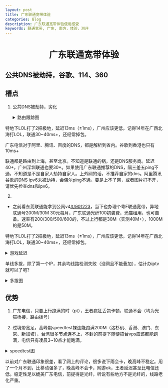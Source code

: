 ```yaml
---
layout: post
title: 广东联通宽带体验
categories: Blog
description: 广东联通宽带体验使用感受
keywords: 联通宽带, 广东, 南方，体验，测评
---
```


<h1 align = "center">广东联通宽带体验</h1>


## 公共DNS被劫持，谷歌、114、360


槽点
-------------

1. 公共DNS被劫持，劣化
    <details><summary>路由跟踪图</summary><p>

    谷歌、360、114被劫持

    Google

    ![Alt text](https://i.imgur.com/hkxeZo3.png "Google")

    360

    ![Alt text](https://i.imgur.com/Th0mLyn.png "360")

    114

    ![Alt text](https://i.imgur.com/hkxeZo3.png "114")

    与电信对比：
    阿里腾讯百度DNS被劣化，不能就近解析到省内

    阿里

    ![Alt text](https://i.imgur.com/c0QNngA.png "阿里")

    腾讯

    ![Alt text](https://i.imgur.com/WZ1PQyx.png "腾讯")

    百度

    ![Alt text](https://i.imgur.com/diwXKzL.png "百度")
    
    </p></details>

特地下LOL打了2把极地，延迟13ms（±1ms），广州应该更低，记得14年在广西北海打LOL，联通30~40ms+，还经常掉包。

广东电信对于阿里、腾讯、百度的DNS，都是解析到省内。谷歌到香港也只有10ms+

联通都是路由到上海，甚至北京。不知道是联通的锅，还是DNS服务商。延迟40+，广州深圳联通也要30+。如果使用广东联通推荐的DNS，隔三差五ping不通，不知道是不是自家人劫持自家人。上外网的话，不推荐自家的dns。阿里腾讯谷歌的DNS ipv6未被劫持，会偶尔ping不通。要是上不了网，或者图片打不开，请优先检查dns和ipv6。

2. 


- 之前看东莞联通能拿到公网v4[/t/901223](https://www.v2ex.com/t/901223)，当下也办理个粤F联通宽带，异地联通号200M/30M 30元每月，广东联通光纤100初装费，光猫租用，也可自备。速率有200/300/500/600的，不过上行都是30M（实测40M+），1000M的是50M。


特地下LOL打了2把极地，延迟13ms（±1ms），广州应该更低，记得14年在广西北海打LOL，联通30~40ms+，还经常掉包。

<details><summary>游戏延迟</summary><p>
  
![Alt text](https://i.imgur.com/fNpO7ur.png "LOL延迟")

![Alt text](https://i.imgur.com/QayLS7Q.png "LOL游戏延迟")
</p></details>

单线多拨，除了第一个IP，其余均线路检测失败（没网且不能叠加），估计办iptv就可以了吧?

<details><summary>多拨图</summary><p>

![Alt text](https://i.imgur.com/CcsgKZM.png "多拨")
</p></details>

优势
-------------

1. 广东电信，只要上行跑满的时（pt），王者疯狂丢包卡顿，联通不会（均为光猫桥接，路由拨号）

2. 过境带宽足，高峰期speedtest裸连能跑满200M（洛杉矶、香港、澳门、东京、新加坡），台湾很多节点连不上，不封的前提下随便搞台vps应该都能跑满，电信只有凌晨3~10点才能跑满。

<details><summary>speedtest图</summary><p>
<img src="https://i.imgur.com/Yv88k0Y.jpg" width = "380" height = "800" alt="图片名称" align=center />
</p></details>

以前对广东联通印象很差，看了网上的评论，很多说下雨会卡，晚高峰不稳定。用了一个月不到，比移动强多了，晚高峰不会卡，网游ok，王者延迟甚至比电信还低。稳定性足以媲美广东电信，前提得是光纤，听说有些地方不是光纤的，线路老化严重。
